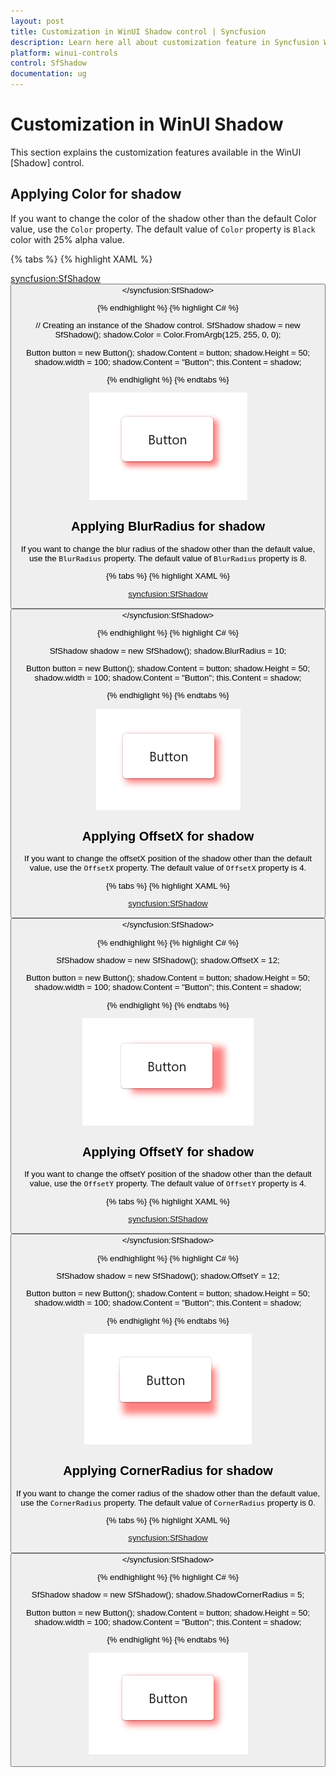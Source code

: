```yaml
---
layout: post
title: Customization in WinUI Shadow control | Syncfusion
description: Learn here all about customization feature in Syncfusion WinUI Shadow control.
platform: winui-controls
control: SfShadow
documentation: ug
---
```


# Customization in WinUI Shadow

This section explains the customization features available in the WinUI [Shadow] control.

## Applying Color for shadow

If you want to change the color of the shadow other than the default Color value, use the `Color` property. The default value of `Color` property is `Black` color with 25% alpha value.

{% tabs %}
{% highlight XAML %}

<syncfusion:SfShadow>
    <Button Height="50" width="100" Content="Button"         
         CornerRadius="5"/>
</syncfusion:SfShadow>

{% endhighlight %}
{% highlight C# %}

   // Creating an instance of the Shadow control.
   SfShadow shadow = new SfShadow();
   shadow.Color = Color.FromArgb(125, 255, 0, 0);
   
   Button button = new Button();
   shadow.Content = button;
   shadow.Height = 50;
   shadow.width = 100;
   shadow.Content = "Button";
   this.Content = shadow;

{% endhiglight %}
{% endtabs %}

![Color customization in shadow control in WinUI](Shadow_images/winui_shadow_color.png)

## Applying BlurRadius for shadow

If you want to change the blur radius of the shadow other than the default value, use the `BlurRadius` property. The default value of `BlurRadius` property is 8.

{% tabs %}
{% highlight XAML %}

<syncfusion:SfShadow>
    <Button Height="50" width="100" Content="Button"         
         CornerRadius="5"/>
</syncfusion:SfShadow>

{% endhighlight %}
{% highlight C# %}

   SfShadow shadow = new SfShadow();
   shadow.BlurRadius = 10;
   
   Button button = new Button();
   shadow.Content = button;
   shadow.Height = 50;
   shadow.width = 100;
   shadow.Content = "Button";
   this.Content = shadow;

{% endhiglight %}
{% endtabs %}

![BlurRadius customization in shadow control in WinUI](Shadow_images/winui_shadow_blurradius.png)

## Applying OffsetX for shadow

 If you want to change the offsetX position of the shadow other than the default value, use the `OffsetX` property. The default value of `OffsetX` property is 4.

{% tabs %}
{% highlight XAML %}

<syncfusion:SfShadow>
    <Button Height="50" width="100" Content="Button"         
         CornerRadius="5"/>
</syncfusion:SfShadow>

{% endhighlight %}
{% highlight C# %}

   SfShadow shadow = new SfShadow();
   shadow.OffsetX = 12;
   
   Button button = new Button();
   shadow.Content = button;
   shadow.Height = 50;
   shadow.width = 100;
   shadow.Content = "Button";
   this.Content = shadow;

{% endhiglight %}
{% endtabs %}

![OffsetX position customization in shadow control in WinUI](Shadow_images/winui_shadow_offsetx.png)

## Applying OffsetY for shadow

If you want to change the offsetY position of the shadow other than the default value, use the `OffsetY` property. The default value of `OffsetY` property is 4.

{% tabs %}
{% highlight XAML %}

<syncfusion:SfShadow>
    <Button Height="50" width="100" Content="Button"         
         CornerRadius="5"/>
</syncfusion:SfShadow>

{% endhighlight %}
{% highlight C# %}

   SfShadow shadow = new SfShadow();
   shadow.OffsetY = 12;
   
   Button button = new Button();
   shadow.Content = button;
   shadow.Height = 50;
   shadow.width = 100;
   shadow.Content = "Button";
   this.Content = shadow;

{% endhiglight %}
{% endtabs %}

![OffsetY position customization in shadow control in WinUI](Shadow_images/winui_shadow_offsety.png)

## Applying CornerRadius for shadow

If you want to change the corner radius of the shadow other than the default value, use the `CornerRadius` property. The default value of `CornerRadius` property is 0.

{% tabs %}
{% highlight XAML %}

<syncfusion:SfShadow>
    <Button Height="50" width="100" Content="Button"         
         CornerRadius="5"/>
</syncfusion:SfShadow>

{% endhighlight %}
{% highlight C# %}

   SfShadow shadow = new SfShadow();
   shadow.ShadowCornerRadius = 5;
   
   Button button = new Button();
   shadow.Content = button;
   shadow.Height = 50;
   shadow.width = 100;
   shadow.Content = "Button";
   this.Content = shadow;

{% endhiglight %}
{% endtabs %}

![CornerRadius customization in shadow control in WinUI](Shadow_images/winui_shadow_cornerradius.png)